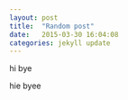 ```yaml
---
layout: post
title:  "Random post"
date:   2015-03-30 16:04:08
categories: jekyll update
---
```

hi bye

hie byee
